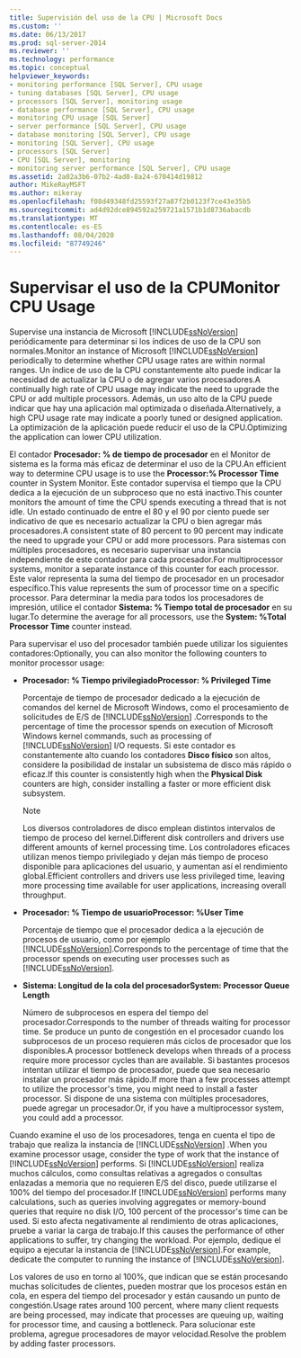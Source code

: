 ```yaml
---
title: Supervisión del uso de la CPU | Microsoft Docs
ms.custom: ''
ms.date: 06/13/2017
ms.prod: sql-server-2014
ms.reviewer: ''
ms.technology: performance
ms.topic: conceptual
helpviewer_keywords:
- monitoring performance [SQL Server], CPU usage
- tuning databases [SQL Server], CPU usage
- processors [SQL Server], monitoring usage
- database performance [SQL Server], CPU usage
- monitoring CPU usage [SQL Server]
- server performance [SQL Server], CPU usage
- database monitoring [SQL Server], CPU usage
- monitoring [SQL Server], CPU usage
- processors [SQL Server]
- CPU [SQL Server], monitoring
- monitoring server performance [SQL Server], CPU usage
ms.assetid: 2a02a3b6-07b2-4ad0-8a24-670414d19812
author: MikeRayMSFT
ms.author: mikeray
ms.openlocfilehash: f08d49348fd25593f27a87f2b0123f7ce43e35b5
ms.sourcegitcommit: ad4d92dce894592a259721a1571b1d8736abacdb
ms.translationtype: MT
ms.contentlocale: es-ES
ms.lasthandoff: 08/04/2020
ms.locfileid: "87749246"
---
```

# <a name="monitor-cpu-usage"></a><span data-ttu-id="0afea-102">Supervisar el uso de la CPU</span><span class="sxs-lookup"><span data-stu-id="0afea-102">Monitor CPU Usage</span></span>
  <span data-ttu-id="0afea-103">Supervise una instancia de Microsoft [!INCLUDE[ssNoVersion](../../includes/ssnoversion-md.md)] periódicamente para determinar si los índices de uso de la CPU son normales.</span><span class="sxs-lookup"><span data-stu-id="0afea-103">Monitor an instance of Microsoft [!INCLUDE[ssNoVersion](../../includes/ssnoversion-md.md)] periodically to determine whether CPU usage rates are within normal ranges.</span></span> <span data-ttu-id="0afea-104">Un índice de uso de la CPU constantemente alto puede indicar la necesidad de actualizar la CPU o de agregar varios procesadores.</span><span class="sxs-lookup"><span data-stu-id="0afea-104">A continually high rate of CPU usage may indicate the need to upgrade the CPU or add multiple processors.</span></span> <span data-ttu-id="0afea-105">Además, un uso alto de la CPU puede indicar que hay una aplicación mal optimizada o diseñada.</span><span class="sxs-lookup"><span data-stu-id="0afea-105">Alternatively, a high CPU usage rate may indicate a poorly tuned or designed application.</span></span> <span data-ttu-id="0afea-106">La optimización de la aplicación puede reducir el uso de la CPU.</span><span class="sxs-lookup"><span data-stu-id="0afea-106">Optimizing the application can lower CPU utilization.</span></span>  
  
 <span data-ttu-id="0afea-107">El contador **Procesador: % de tiempo de procesador** en el Monitor de sistema es la forma más eficaz de determinar el uso de la CPU.</span><span class="sxs-lookup"><span data-stu-id="0afea-107">An efficient way to determine CPU usage is to use the **Processor:% Processor Time** counter in System Monitor.</span></span> <span data-ttu-id="0afea-108">Este contador supervisa el tiempo que la CPU dedica a la ejecución de un subproceso que no está inactivo.</span><span class="sxs-lookup"><span data-stu-id="0afea-108">This counter monitors the amount of time the CPU spends executing a thread that is not idle.</span></span> <span data-ttu-id="0afea-109">Un estado continuado de entre el 80 y el 90 por ciento puede ser indicativo de que es necesario actualizar la CPU o bien agregar más procesadores.</span><span class="sxs-lookup"><span data-stu-id="0afea-109">A consistent state of 80 percent to 90 percent may indicate the need to upgrade your CPU or add more processors.</span></span> <span data-ttu-id="0afea-110">Para sistemas con múltiples procesadores, es necesario supervisar una instancia independiente de este contador para cada procesador.</span><span class="sxs-lookup"><span data-stu-id="0afea-110">For multiprocessor systems, monitor a separate instance of this counter for each processor.</span></span> <span data-ttu-id="0afea-111">Este valor representa la suma del tiempo de procesador en un procesador específico.</span><span class="sxs-lookup"><span data-stu-id="0afea-111">This value represents the sum of processor time on a specific processor.</span></span> <span data-ttu-id="0afea-112">Para determinar la media para todos los procesadores de impresión, utilice el contador **Sistema: % Tiempo total de procesador** en su lugar.</span><span class="sxs-lookup"><span data-stu-id="0afea-112">To determine the average for all processors, use the **System: %Total Processor Time** counter instead.</span></span>  
  
 <span data-ttu-id="0afea-113">Para supervisar el uso del procesador también puede utilizar los siguientes contadores:</span><span class="sxs-lookup"><span data-stu-id="0afea-113">Optionally, you can also monitor the following counters to monitor processor usage:</span></span>  
  
-   <span data-ttu-id="0afea-114">**Procesador: % Tiempo privilegiado**</span><span class="sxs-lookup"><span data-stu-id="0afea-114">**Processor: % Privileged Time**</span></span>  
  
     <span data-ttu-id="0afea-115">Porcentaje de tiempo de procesador dedicado a la ejecución de comandos del kernel de Microsoft Windows, como el procesamiento de solicitudes de E/S de [!INCLUDE[ssNoVersion](../../includes/ssnoversion-md.md)] .</span><span class="sxs-lookup"><span data-stu-id="0afea-115">Corresponds to the percentage of time the processor spends on execution of Microsoft Windows kernel commands, such as processing of [!INCLUDE[ssNoVersion](../../includes/ssnoversion-md.md)] I/O requests.</span></span> <span data-ttu-id="0afea-116">Si este contador es constantemente alto cuando los contadores **Disco físico** son altos, considere la posibilidad de instalar un subsistema de disco más rápido o eficaz.</span><span class="sxs-lookup"><span data-stu-id="0afea-116">If this counter is consistently high when the **Physical Disk** counters are high, consider installing a faster or more efficient disk subsystem.</span></span>  
  
    > [!NOTE]  
    >  <span data-ttu-id="0afea-117">Los diversos controladores de disco emplean distintos intervalos de tiempo de proceso del kernel.</span><span class="sxs-lookup"><span data-stu-id="0afea-117">Different disk controllers and drivers use different amounts of kernel processing time.</span></span> <span data-ttu-id="0afea-118">Los controladores eficaces utilizan menos tiempo privilegiado y dejan más tiempo de proceso disponible para aplicaciones del usuario, y aumentan así el rendimiento global.</span><span class="sxs-lookup"><span data-stu-id="0afea-118">Efficient controllers and drivers use less privileged time, leaving more processing time available for user applications, increasing overall throughput.</span></span>  
  
-   <span data-ttu-id="0afea-119">**Procesador: % Tiempo de usuario**</span><span class="sxs-lookup"><span data-stu-id="0afea-119">**Processor: %User Time**</span></span>  
  
     <span data-ttu-id="0afea-120">Porcentaje de tiempo que el procesador dedica a la ejecución de procesos de usuario, como por ejemplo [!INCLUDE[ssNoVersion](../../includes/ssnoversion-md.md)].</span><span class="sxs-lookup"><span data-stu-id="0afea-120">Corresponds to the percentage of time that the processor spends on executing user processes such as [!INCLUDE[ssNoVersion](../../includes/ssnoversion-md.md)].</span></span>  
  
-   <span data-ttu-id="0afea-121">**Sistema: Longitud de la cola del procesador**</span><span class="sxs-lookup"><span data-stu-id="0afea-121">**System: Processor Queue Length**</span></span>  
  
     <span data-ttu-id="0afea-122">Número de subprocesos en espera del tiempo del procesador.</span><span class="sxs-lookup"><span data-stu-id="0afea-122">Corresponds to the number of threads waiting for processor time.</span></span> <span data-ttu-id="0afea-123">Se produce un punto de congestión en el procesador cuando los subprocesos de un proceso requieren más ciclos de procesador que los disponibles.</span><span class="sxs-lookup"><span data-stu-id="0afea-123">A processor bottleneck develops when threads of a process require more processor cycles than are available.</span></span> <span data-ttu-id="0afea-124">Si bastantes procesos intentan utilizar el tiempo de procesador, puede que sea necesario instalar un procesador más rápido.</span><span class="sxs-lookup"><span data-stu-id="0afea-124">If more than a few processes attempt to utilize the processor's time, you might need to install a faster processor.</span></span> <span data-ttu-id="0afea-125">Si dispone de una sistema con múltiples procesadores, puede agregar un procesador.</span><span class="sxs-lookup"><span data-stu-id="0afea-125">Or, if you have a multiprocessor system, you could add a processor.</span></span>  
  
 <span data-ttu-id="0afea-126">Cuando examine el uso de los procesadores, tenga en cuenta el tipo de trabajo que realiza la instancia de [!INCLUDE[ssNoVersion](../../includes/ssnoversion-md.md)] .</span><span class="sxs-lookup"><span data-stu-id="0afea-126">When you examine processor usage, consider the type of work that the instance of [!INCLUDE[ssNoVersion](../../includes/ssnoversion-md.md)] performs.</span></span> <span data-ttu-id="0afea-127">Si [!INCLUDE[ssNoVersion](../../includes/ssnoversion-md.md)] realiza muchos cálculos, como consultas relativas a agregados o consultas enlazadas a memoria que no requieren E/S del disco, puede utilizarse el 100% del tiempo del procesador.</span><span class="sxs-lookup"><span data-stu-id="0afea-127">If [!INCLUDE[ssNoVersion](../../includes/ssnoversion-md.md)] performs many calculations, such as queries involving aggregates or memory-bound queries that require no disk I/O, 100 percent of the processor's time can be used.</span></span> <span data-ttu-id="0afea-128">Si esto afecta negativamente al rendimiento de otras aplicaciones, pruebe a variar la carga de trabajo.</span><span class="sxs-lookup"><span data-stu-id="0afea-128">If this causes the performance of other applications to suffer, try changing the workload.</span></span> <span data-ttu-id="0afea-129">Por ejemplo, dedique el equipo a ejecutar la instancia de [!INCLUDE[ssNoVersion](../../includes/ssnoversion-md.md)].</span><span class="sxs-lookup"><span data-stu-id="0afea-129">For example, dedicate the computer to running the instance of [!INCLUDE[ssNoVersion](../../includes/ssnoversion-md.md)].</span></span>  
  
 <span data-ttu-id="0afea-130">Los valores de uso en torno al 100%, que indican que se están procesando muchas solicitudes de clientes, pueden mostrar que los procesos están en cola, en espera del tiempo del procesador y están causando un punto de congestión.</span><span class="sxs-lookup"><span data-stu-id="0afea-130">Usage rates around 100 percent, where many client requests are being processed, may indicate that processes are queuing up, waiting for processor time, and causing a bottleneck.</span></span> <span data-ttu-id="0afea-131">Para solucionar este problema, agregue procesadores de mayor velocidad.</span><span class="sxs-lookup"><span data-stu-id="0afea-131">Resolve the problem by adding faster processors.</span></span>  
  
  
